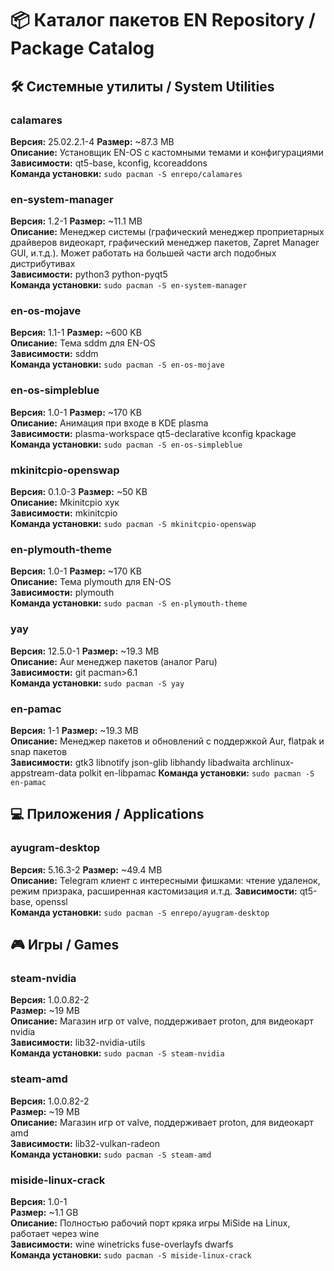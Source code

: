 # 📦 Каталог пакетов EN Repository / Package Catalog

## 🛠️ Системные утилиты / System Utilities

### calamares
**Версия:** 25.02.2.1-4 
**Размер:** ~87.3 MB  
**Описание:** Установщик EN-OS с кастомными темами и конфигурациями  
**Зависимости:** qt5-base, kconfig, kcoreaddons  
**Команда установки:** `sudo pacman -S enrepo/calamares`

### en-system-manager
**Версия:** 1.2-1 
**Размер:** ~11.1 MB  
**Описание:** Менеджер системы (графический менеджер проприетарных драйверов видеокарт, графический менеджер пакетов, Zapret Manager GUI, и.т.д.). Может работать на большей части arch подобных дистрибутивах  
**Зависимости:** python3 python-pyqt5  
**Команда установки:** `sudo pacman -S en-system-manager`

### en-os-mojave
**Версия:** 1.1-1 
**Размер:** ~600 KB  
**Описание:** Тема sddm для EN-OS  
**Зависимости:** sddm  
**Команда установки:** `sudo pacman -S en-os-mojave`

### en-os-simpleblue
**Версия:** 1.0-1 
**Размер:** ~170 KB  
**Описание:** Анимация при входе в KDE plasma  
**Зависимости:** plasma-workspace qt5-declarative kconfig kpackage  
**Команда установки:** `sudo pacman -S en-os-simpleblue`

### mkinitcpio-openswap
**Версия:** 0.1.0-3 
**Размер:** ~50 KB  
**Описание:** Mkinitcpio хук  
**Зависимости:** mkinitcpio  
**Команда установки:** `sudo pacman -S mkinitcpio-openswap`

### en-plymouth-theme
**Версия:** 1.0-1 
**Размер:** ~170 KB  
**Описание:** Тема plymouth для EN-OS  
**Зависимости:** plymouth  
**Команда установки:** `sudo pacman -S en-plymouth-theme`

### yay
**Версия:** 12.5.0-1 
**Размер:** ~19.3 MB  
**Описание:** Aur менеджер пакетов (аналог Paru)  
**Зависимости:** git pacman>6.1   
**Команда установки:** `sudo pacman -S yay`

### en-pamac
**Версия:** 1-1 
**Размер:** ~19.3 MB  
**Описание:** Менеджер пакетов и обновлений с поддержкой Aur, flatpak и snap пакетов  
**Зависимости:** gtk3 libnotify json-glib libhandy libadwaita archlinux-appstream-data polkit en-libpamac
**Команда установки:** `sudo pacman -S en-pamac`

## 💻 Приложения / Applications

### ayugram-desktop
**Версия:** 5.16.3-2 
**Размер:** ~49.4 MB  
**Описание:** Telegram клиент с интересными фишками: чтение удаленок, режим призрака, расширенная кастомизация и.т.д. 
**Зависимости:** qt5-base, openssl  
**Команда установки:** `sudo pacman -S enrepo/ayugram-desktop`

## 🎮 Игры / Games

### steam-nvidia
**Версия:** 1.0.0.82-2  
**Размер:** ~19 MB  
**Описание:** Магазин игр от valve, поддерживает proton, для видеокарт nvidia  
**Зависимости:** lib32-nvidia-utils  
**Команда установки:** `sudo pacman -S steam-nvidia`

### steam-amd  
**Версия:** 1.0.0.82-2  
**Размер:** ~19 MB  
**Описание:** Магазин игр от valve, поддерживает proton, для видеокарт amd  
**Зависимости:** lib32-vulkan-radeon  
**Команда установки:** `sudo pacman -S steam-amd`

### miside-linux-crack  
**Версия:** 1.0-1  
**Размер:** ~1.1 GB  
**Описание:** Полностью рабочий порт кряка игры MiSide на Linux, работает через wine  
**Зависимости:** wine winetricks fuse-overlayfs dwarfs  
**Команда установки:** `sudo pacman -S miside-linux-crack`
